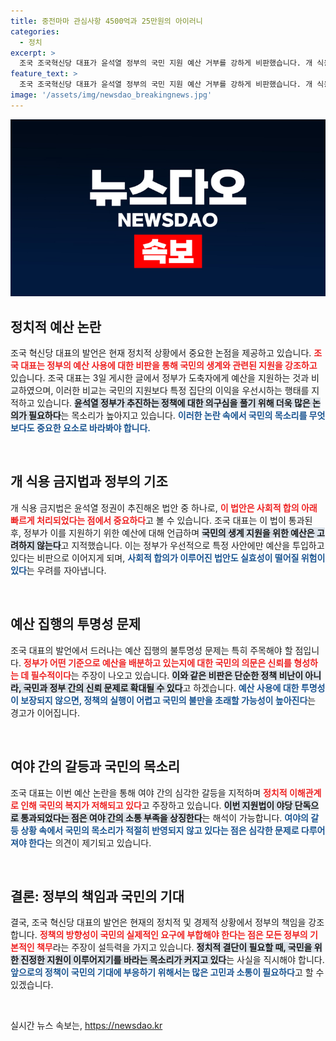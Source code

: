 ```yaml
---
title: 중전마마 관심사항 4500억과 25만원의 아이러니
categories:
  - 정치
excerpt: >
  조국 조국혁신당 대표가 윤석열 정부의 국민 지원 예산 거부를 강하게 비판했습니다. 개 식용 금지법에는 4500억원을 쓸 계획이지만, 국민을 위한 25만원 지원에는 반대하고 있어 논란이 증폭되고 있습니다.
feature_text: >
  조국 조국혁신당 대표가 윤석열 정부의 국민 지원 예산 거부를 강하게 비판했습니다. 개 식용 금지법에는 4500억원을 쓸 계획이지만, 국민을 위한 25만원 지원에는 반대하고 있어 논란이 증폭되고 있습니다.
image: '/assets/img/newsdao_breakingnews.jpg'
---
```


<p><img src="/assets/img/newsdao_breakingnews.jpg" alt="cryptoinkorea 속보" /></p>

<h2 data-ke-size="size26">정치적 예산 논란</h2>

<p>조국 혁신당 대표의 발언은 현재 정치적 상황에서 중요한 논점을 제공하고 있습니다. <b><span style="color: #ee2323;">조국 대표는 정부의 예산 사용에 대한 비판을 통해 국민의 생계와 관련된 지원을 강조하고</span></b> 있습니다. 조국 대표는 3일 게시한 글에서 정부가 도축자에게 예산을 지원하는 것과 비교하였으며, 이러한 비교는 국민의 지원보다 특정 집단의 이익을 우선시하는 행태를 지적하고 있습니다. <b><span style="background-color: #21538527;">윤석열 정부가 추진하는 정책에 대한 의구심을 풀기 위해 더욱 많은 논의가 필요하다</span></b>는 목소리가 높아지고 있습니다. <b><span style="color: #1a5490;">이러한 논란 속에서 국민의 목소리를 무엇보다도 중요한 요소로 바라봐야 합니다.</span></b></p>

<p data-ke-size="size16">&nbsp;</p>

<h2 data-ke-size="size26">개 식용 금지법과 정부의 기조</h2>

<p>개 식용 금지법은 윤석열 정권이 추진해온 법안 중 하나로, <b><span style="color: #ee2323;">이 법안은 사회적 합의 아래 빠르게 처리되었다는 점에서 중요하다</span></b>고 볼 수 있습니다. 조국 대표는 이 법이 통과된 후, 정부가 이를 지원하기 위한 예산에 대해 언급하며 <b><span style="background-color: #21538527;">국민의 생계 지원을 위한 예산은 고려하지 않는다</span></b>고 지적했습니다. 이는 정부가 우선적으로 특정 사안에만 예산을 투입하고 있다는 비판으로 이어지게 되며, <b><span style="color: #1a5490;">사회적 합의가 이루어진 법안도 실효성이 떨어질 위험이 있다</span></b>는 우려를 자아냅니다.</p>

<p data-ke-size="size16">&nbsp;</p>

<h2 data-ke-size="size26">예산 집행의 투명성 문제</h2>

<p>조국 대표의 발언에서 드러나는 예산 집행의 불투명성 문제는 특히 주목해야 할 점입니다. <b><span style="color: #ee2323;">정부가 어떤 기준으로 예산을 배분하고 있는지에 대한 국민의 의문은 신뢰를 형성하는 데 필수적이다</span></b>는 주장이 나오고 있습니다. <b><span style="background-color: #21538527;">이와 같은 비판은 단순한 정책 비난이 아니라, 국민과 정부 간의 신뢰 문제로 확대될 수 있다</span></b>고 하겠습니다. <b><span style="color: #1a5490;">예산 사용에 대한 투명성이 보장되지 않으면, 정책의 실행이 어렵고 국민의 불만을 초래할 가능성이 높아진다</span></b>는 경고가 이어집니다.</p>

<p data-ke-size="size16">&nbsp;</p>

<h2 data-ke-size="size26">여야 간의 갈등과 국민의 목소리</h2>

<p>조국 대표는 이번 예산 논란을 통해 여야 간의 심각한 갈등을 지적하며 <b><span style="color: #ee2323;">정치적 이해관계로 인해 국민의 복지가 저해되고 있다</span></b>고 주장하고 있습니다. <b><span style="background-color: #21538527;">이번 지원법이 야당 단독으로 통과되었다는 점은 여야 간의 소통 부족을 상징한다</span></b>는 해석이 가능합니다. <b><span style="color: #1a5490;">여야의 갈등 상황 속에서 국민의 목소리가 적절히 반영되지 않고 있다는 점은 심각한 문제로 다루어져야 한다</span></b>는 의견이 제기되고 있습니다.</p>

<p data-ke-size="size16">&nbsp;</p>

<h2 data-ke-size="size26">결론: 정부의 책임과 국민의 기대</h2>

<p>결국, 조국 혁신당 대표의 발언은 현재의 정치적 및 경제적 상황에서 정부의 책임을 강조합니다. <b><span style="color: #ee2323;">정책의 방향성이 국민의 실제적인 요구에 부합해야 한다는 점은 모든 정부의 기본적인 책무</span></b>라는 주장이 설득력을 가지고 있습니다. <b><span style="background-color: #21538527;">정치적 결단이 필요할 때, 국민을 위한 진정한 지원이 이루어지기를 바라는 목소리가 커지고 있다</span></b>는 사실을 직시해야 합니다. <b><span style="color: #1a5490;">앞으로의 정책이 국민의 기대에 부응하기 위해서는 많은 고민과 소통이 필요하다</span></b>고 할 수 있겠습니다.</p>

<p data-ke-size="size16">&nbsp;</p>
실시간 뉴스 속보는, <a href="https://newsdao.kr" rel="dofollow">https://newsdao.kr</a>


